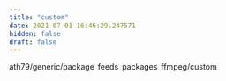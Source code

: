 ```yaml
---
title: "custom"
date: 2021-07-01 16:46:29.247571
hidden: false
draft: false
---
```


ath79/generic/package_feeds_packages_ffmpeg/custom

